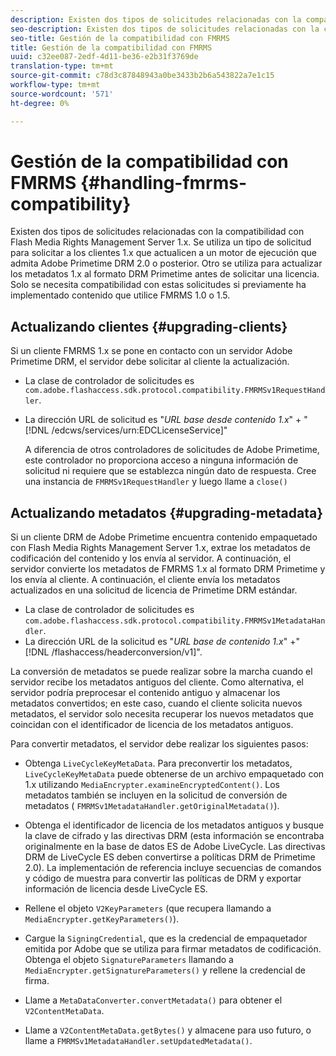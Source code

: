 ```yaml
---
description: Existen dos tipos de solicitudes relacionadas con la compatibilidad con Flash Media Rights Management Server 1.x. Se utiliza un tipo de solicitud para solicitar a los clientes 1.x que actualicen a un motor de ejecución que admita Adobe Primetime DRM 2.0 o posterior. Otro se utiliza para actualizar los metadatos 1.x al formato DRM Primetime antes de solicitar una licencia. Solo se necesita compatibilidad con estas solicitudes si previamente ha implementado contenido que utilice FMRMS 1.0 o 1.5.
seo-description: Existen dos tipos de solicitudes relacionadas con la compatibilidad con Flash Media Rights Management Server 1.x. Se utiliza un tipo de solicitud para solicitar a los clientes 1.x que actualicen a un motor de ejecución que admita Adobe Primetime DRM 2.0 o posterior. Otro se utiliza para actualizar los metadatos 1.x al formato DRM Primetime antes de solicitar una licencia. Solo se necesita compatibilidad con estas solicitudes si previamente ha implementado contenido que utilice FMRMS 1.0 o 1.5.
seo-title: Gestión de la compatibilidad con FMRMS
title: Gestión de la compatibilidad con FMRMS
uuid: c32ee087-2edf-4d11-be36-e2b31f3769de
translation-type: tm+mt
source-git-commit: c78d3c87848943a0be3433b2b6a543822a7e1c15
workflow-type: tm+mt
source-wordcount: '571'
ht-degree: 0%

---
```



# Gestión de la compatibilidad con FMRMS {#handling-fmrms-compatibility}

Existen dos tipos de solicitudes relacionadas con la compatibilidad con Flash Media Rights Management Server 1.x. Se utiliza un tipo de solicitud para solicitar a los clientes 1.x que actualicen a un motor de ejecución que admita Adobe Primetime DRM 2.0 o posterior. Otro se utiliza para actualizar los metadatos 1.x al formato DRM Primetime antes de solicitar una licencia. Solo se necesita compatibilidad con estas solicitudes si previamente ha implementado contenido que utilice FMRMS 1.0 o 1.5.

## Actualizando clientes {#upgrading-clients}

Si un cliente FMRMS 1.x se pone en contacto con un servidor Adobe Primetime DRM, el servidor debe solicitar al cliente la actualización.

* La clase de controlador de solicitudes es `com.adobe.flashaccess.sdk.protocol.compatibility.FMRMSv1RequestHandler`.
* La dirección URL de solicitud es &quot;*URL base desde contenido 1.x*&quot; + &quot; [!DNL /edcws/services/urn:EDCLicenseService]&quot;

   A diferencia de otros controladores de solicitudes de Adobe Primetime, este controlador no proporciona acceso a ninguna información de solicitud ni requiere que se establezca ningún dato de respuesta. Cree una instancia de `FMRMSv1RequestHandler` y luego llame a `close()`

## Actualizando metadatos {#upgrading-metadata}

Si un cliente DRM de Adobe Primetime encuentra contenido empaquetado con Flash Media Rights Management Server 1.x, extrae los metadatos de codificación del contenido y los envía al servidor. A continuación, el servidor convierte los metadatos de FMRMS 1.x al formato DRM Primetime y los envía al cliente. A continuación, el cliente envía los metadatos actualizados en una solicitud de licencia de Primetime DRM estándar.

* La clase de controlador de solicitudes es `com.adobe.flashaccess.sdk.protocol.compatibility.FMRMSv1MetadataHandler`.
* La dirección URL de la solicitud es &quot;*URL base de contenido 1.x*&quot; +&quot; [!DNL /flashaccess/headerconversion/v1]&quot;.

La conversión de metadatos se puede realizar sobre la marcha cuando el servidor recibe los metadatos antiguos del cliente. Como alternativa, el servidor podría preprocesar el contenido antiguo y almacenar los metadatos convertidos; en este caso, cuando el cliente solicita nuevos metadatos, el servidor solo necesita recuperar los nuevos metadatos que coincidan con el identificador de licencia de los metadatos antiguos.

Para convertir metadatos, el servidor debe realizar los siguientes pasos:

* Obtenga `LiveCycleKeyMetaData`. Para preconvertir los metadatos, `LiveCycleKeyMetaData` puede obtenerse de un archivo empaquetado con 1.x utilizando `MediaEncrypter.examineEncryptedContent()`. Los metadatos también se incluyen en la solicitud de conversión de metadatos ( `FMRMSv1MetadataHandler.getOriginalMetadata()`).

* Obtenga el identificador de licencia de los metadatos antiguos y busque la clave de cifrado y las directivas DRM (esta información se encontraba originalmente en la base de datos ES de Adobe LiveCycle. Las directivas DRM de LiveCycle ES deben convertirse a políticas DRM de Primetime 2.0). La implementación de referencia incluye secuencias de comandos y código de muestra para convertir las políticas de DRM y exportar información de licencia desde LiveCycle ES.
* Rellene el objeto `V2KeyParameters` (que recupera llamando a `MediaEncrypter.getKeyParameters()`).

* Cargue la `SigningCredential`, que es la credencial de empaquetador emitida por Adobe que se utiliza para firmar metadatos de codificación. Obtenga el objeto `SignatureParameters` llamando a `MediaEncrypter.getSignatureParameters()` y rellene la credencial de firma.

* Llame a `MetaDataConverter.convertMetadata()` para obtener el `V2ContentMetaData`.

* Llame a `V2ContentMetaData.getBytes()` y almacene para uso futuro, o llame a `FMRMSv1MetadataHandler.setUpdatedMetadata()`.